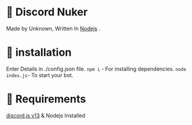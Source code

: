 # 🔗 Discord Nuker
Made by Unknown, Written In [Nodejs](https://nodejs.org/) .
# 🔗 installation
Enter Details in ./config.json file.
`npm i` - For installing dependencies.
`node index.js`- To start your bot.
# 🔗 Requirements
[discord.js v13](https://discord.js.org)
& Nodejs Installed

